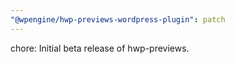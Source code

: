 ```yaml
---
"@wpengine/hwp-previews-wordpress-plugin": patch
---
```


chore: Initial beta release of hwp-previews.
